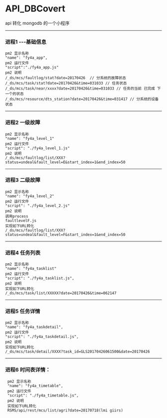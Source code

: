 # API_DBCovert
api 转化 mongodb 的一个小程序

----------

### 进程1 ---基础信息
    pm2 显示名称
    "name": "fy4a_app",
    pm2 运行文件
    "script":"./fy4a_app.js"     
    pm2 说明       
    /_ds/mcs/faultlog/stat?date=20170426  // 分系统的故障状态 
    /_ds/mcs/task/stat?date=20170426&time=031033 // 任务状态 
    /_ds/mcs/task/near/xxxx?date=20170426&time=031033 // 任务的当前 已完成 下一个的状态
    /_ds/mcs/resource/dts_station?date=20170426&time=031417 // 分系统的设备状态 

----------
### 进程2   一级故障
    pm2 显示名称
    "name": "fy4a_level_1"
    pm2 运行文件
    "script": "./fy4a_level_1.js"
    pm2 说明
    /_ds/mcs/faultlog/list/XXX?status=undeal&fault_level=E&start_index=1&end_index=50 
 
    
----------

### 进程3  二级故障
 
    pm2 显示名称
    "name": "fy4a_level_2"
    pm2 运行文件
    "script": "./fy4a_level_2.js"
    pm2 说明
    调用process
    faultlevelF.js
    实现如下URL转化
    /_ds/mcs/faultlog/list/XXX?status=undeal&fault_level=F&start_index=1&end_index=50
           
----------
### 进程4 任务列表
     
    pm2 显示名称
    "name": "fy4a_tasklist"
    pm2 运行文件
    "script": "./fy4a_tasklist.js",
    pm2 说明
    实现如下URL转化
    /_ds/mcs/task/list/XXXXX?date=20170426&time=062147
   
----------
### 进程5 任务详情

    pm2 显示名称
    "name": "fy4a_taskdetail",
    pm2 运行文件
    "script": "./fy4a_taskdetail.js",
    pm2 说明
    实现如下URL转化
    /_ds/mcs/task/detail/XXXX?task_id=GLS20170426061500&date=20170426 
    
----------
### 进程6 时间表详情：
     pm2 显示名称
     "name": "fy4a_timetable",
     pm2 运行文件
     "script": "./fy4a_timetable.js",
     pm2 说明
     实现如下URL转化
     RSMS/api/rest/mcs/list/agri?date=20170718(lmi giirs)      
     
    
   
  